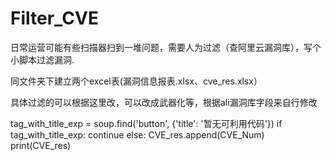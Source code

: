 # Filter_CVE
日常运营可能有些扫描器扫到一堆问题，需要人为过滤（查阿里云漏洞库），写个小脚本过滤漏洞.

同文件夹下建立两个excel表(漏洞信息报表.xlsx、cve_res.xlsx）

具体过滤的可以根据这里改，可以改成武器化等，根据ali漏洞库字段来自行修改

tag_with_title_exp = soup.find('button', {'title': '暂无可利用代码'})
        if tag_with_title_exp:
            continue
        else:
            CVE_res.append(CVE_Num)
            print(CVE_res)
